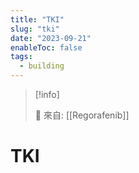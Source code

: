 ```yaml
---
title: "TKI"
slug: "tki"
date: "2023-09-21"
enableToc: false
tags:
  - building
---
```


> [!info]
>
> 🌱 來自: [[Regorafenib]]

# TKI


